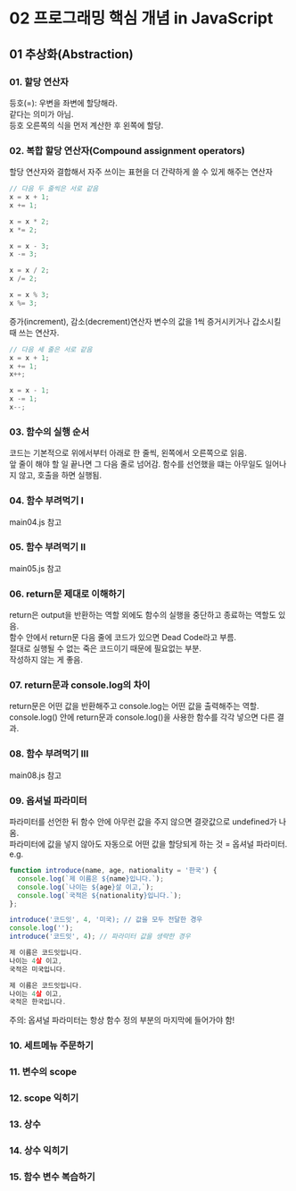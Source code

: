# 02 프로그래밍 핵심 개념 in JavaScript   

## 01 추상화(Abstraction)

### 01. 할당 연산자
등호(=): 우변을 좌변에 할당해라.   
같다는 의미가 아님.   
등호 오른쪽의 식을 먼저 계산한 후 왼쪽에 할당.

### 02. 복합 할당 연산자(Compound assignment operators)
할당 연산자와 결합해서 자주 쓰이는 표현을 더 간략하게 쓸 수 있게 해주는 연산자   
```JavaScript
// 다음 두 줄씩은 서로 같음
x = x + 1;
x += 1;

x = x * 2;
x *= 2;

x = x - 3;
x -= 3;

x = x / 2;
x /= 2;

x = x % 3;
x %= 3;
```

증가(increment), 감소(decrement)연산자
변수의 값을 1씩 증거시키거나 갑소시킬 때 쓰는 연산자.
```JavaScript
// 다음 세 줄은 서로 같음
x = x + 1;
x += 1;
x++;

x = x - 1;
x -= 1;
x--;
```


### 03. 함수의 실행 순서
코드는 기본적으로 위에서부터 아래로 한 줄씩, 왼쪽에서 오른쪽으로 읽음.   
앞 줄이 해야 할 일 끝나면 그 다음 줄로 넘어감.
함수를 선언했을 떄는 아무일도 일어나지 않고, 호출을 하면 실행됨.

### 04. 함수 부려먹기 I
main04.js 참고

### 05. 함수 부려먹기 II
main05.js 참고

### 06. return문 제대로 이해하기
return은 output을 반환하는 역할 외에도 함수의 실행을 중단하고 종료하는 역할도 있음.   
함수 안에서 return문 다음 줄에 코드가 있으면 Dead Code라고 부름.   
절대로 실행될 수 없는 죽은 코드이기 때문에 필요없는 부분.   
작성하지 않는 게 좋음.

### 07. return문과 console.log의 차이
return문은 어떤 값을 반환해주고 console.log는 어떤 값을 출력해주는 역할.
console.log() 안에 return문과 console.log()을 사용한 함수를 각각 넣으면 다른 결과.

### 08. 함수 부려먹기 III
main08.js 참고

### 09. 옵셔널 파라미터
파라미터를 선언한 뒤 함수 안에 아무런 값을 주지 않으면 결괏값으로 undefined가 나옴.   
파라미터에 값을 넣지 않아도 자동으로 어떤 값을 할당되게 하는 것 = 옵셔널 파라미터.   
e.g.   
```JavaScript
function introduce(name, age, nationality = '한국') {
  console.log(`제 이름은 ${name}입니다.`);
  console.log(`나이는 ${age}살 이고,`);
  console.log(`국적은 ${nationality}입니다.`);
};

introduce('코드잇', 4, '미국); // 값을 모두 전달한 경우
console.log('');
introduce('코드잇', 4); // 파라미터 값을 생략한 경우
```
```JavaScript
제 이름은 코드잇입니다.
나이는 4살 이고,
국적은 미국입니다.

제 이름은 코드잇입니다.
나이는 4살 이고,
국적은 한국입니다.
```

주의: 옵셔널 파라미터는 항상 함수 정의 부분의 마지막에 들어가야 함!

### 10. 세트메뉴 주문하기

### 11. 변수의 scope

### 12. scope 익히기

### 13. 상수

### 14. 상수 익히기

### 15. 함수 변수 복습하기
